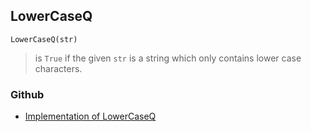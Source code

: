 ## LowerCaseQ

```
LowerCaseQ(str)
```

> is `True` if the given `str` is a string which only contains lower case characters.
 

### Github

* [Implementation of LowerCaseQ](https://github.com/axkr/symja_android_library/blob/master/symja_android_library/matheclipse-core/src/main/java/org/matheclipse/core/builtin/StringFunctions.java#L1010) 
